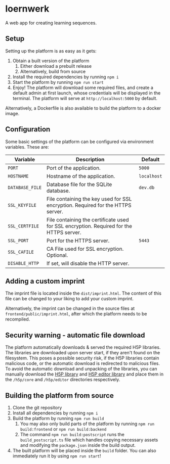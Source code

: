 # loernwerk

A web app for creating learning sequences.

## Setup
Setting up the platform is as easy as it gets:
1. Obtain a built version of the platform
    1. Either download a prebuilt release
    2. Alternatively, build from source
2. Install the required dependencies by running `npm i`
3. Start the platform by running `npm run start`
4. Enjoy! The platform will download some required files, and create a default admin at first launch, whose credentials will be displayed in the terminal. The platform will serve at `http://localhost:5000` by default.

Alternatively, a Dockerfile is also available to build the platform to a docker image.

## Configuration

Some basic settings of the platform can be configured via environment variables. These are:

| Variable        | Description                                                                             | Default     |
|-----------------|-----------------------------------------------------------------------------------------|-------------|
| `PORT`          | Port of the application.                                                                | `5000`      |
| `HOSTNAME`      | Hostname of the application.                                                            | `localhost` |
| `DATABASE_FILE` | Database file for the SQLite database.                                                  | `dev.db`    |
| `SSL_KEYFILE`   | File containing the key used for SSL encryption. Required for the HTTPS server.         |             |
| `SSL_CERTFILE`  | File containing the certificate used for SSL encryption. Required for the HTTPS server. |             |
| `SSL_PORT`      | Port for the HTTPS server.                                                              | `5443`      |
| `SSL_CAFILE`    | CA File used for SSL encryption. Optional.                                              |             |
| `DISABLE_HTTP`  | If set, will disable the HTTP server.                                                   |             |

## Adding a custom imprint
The imprint file is located inside the `dist/imprint.html`. The content of this file can be changed to your liking to add your custom imprint.

Alternatively, the imprint can be changed in the source files at `frontend/public/imprint.html`, after which the platform needs to be recompiled.

## Security warning - automatic file download
The platform automatically downloads & served the required H5P libraries.
The libraries are downloaded upon server start, if they aren't found on the filesystem.
This poses a possible security risk, if the H5P libraries contain malicious code, or the automatic download is redirected to malicious files.
To avoid the automatic download and unpacking of the libraries, you can manually download the [H5P library](https://github.com/h5p/h5p-php-library/archive/1.24.0.zip) and [H5P editor library](https://github.com/h5p/h5p-editor-php-library/archive/1.24.1.zip) and place them in the `/h5p/core` and `/h5p/editor` directories respectively.

## Building the platform from source
1. Clone the git repository
2. Install all dependencies by running `npm i`
3. Build the platform by running `npm run build`
   1. You may also only build parts of the platform by running `npm run build:frontend` or `npm run build:backend`
   2. The command `npm run build:postscript` runs the `build_postscript.ts` file which handles copying necessary assets and modifying the `package.json` inside the build output.
4. The built platform will be placed inside the `build` folder. You can also immediately run it by using `npm run start`!
